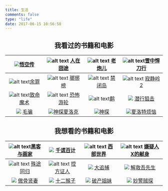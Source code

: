 ```yaml
---
title: 生活
comments: false
type: "life"
date: 2017-06-15 10:56:58
---
```


<div class="pr"></div>

## <center>我看过的书籍和电影</center>

| ![](https://img1.doubanio.com/view/movie_poster_cover/lpst/public/p2475060299.webp)[悟空传](https://movie.douban.com/subject/26035290/) | ![alt text](https://img1.doubanio.com/view/movie_poster_cover/lpst/public/p500548437.webp) [人在囧途](https://movie.douban.com/subject/4237879/) | ![alt text](https://img1.doubanio.com/view/movie_poster_cover/lpst/public/p2292976849.webp) [老炮儿](https://movie.douban.com/subject/24751756/) | ![alt text](https://img3.doubanio.com/lpic/s27142913.jpg)[雪中悍刀行](https://book.douban.com/subject/25714176/) |
| :--------------------------------------: | :--------------------------------------: | :--------------------------------------: | :--------------------------------------: |
| ![alt text](https://img3.doubanio.com/view/movie_poster_cover/lpst/public/p2367257940.webp )[余罪](https://movie.douban.com/subject/26802975/) | ![alt text](https://upload.wikimedia.org/wikipedia/zh/thumb/5/55/%E7%91%AF%E7%90%8A%E6%A6%9C.jpg/250px-%E7%91%AF%E7%90%8A%E6%A6%9C.jpg) [瑯琊榜](https://movie.douban.com/subject/25754848/) | ![alt text](https://img1.doubanio.com/view/movie_poster_cover/lpst/public/p1832875827.webp) [禁闭岛](https://movie.douban.com/subject/2334904/) | ![alt text](https://img3.doubanio.com/view/movie_poster_cover/lpst/public/p1729944511.webp) [寂静岭2](https://movie.douban.com/subject/2117898/) |
| ![alt text](https://img3.doubanio.com/view/movie_poster_cover/lpst/public/p480383375.webp)[致命魔术](https://movie.douban.com/subject/1780330/) | ![alt text](https://img3.doubanio.com/view/movie_poster_cover/lpst/public/p462470694.webp) [恐怖游轮](https://movie.douban.com/subject/3011051/) | ![alt text](https://img3.doubanio.com/view/movie_poster_cover/lpst/public/p2388018826.webp )[鹬](https://movie.douban.com/subject/26766869/) | ![](https://img1.doubanio.com/view/movie_poster_cover/lpst/public/p2209113677.webp) [潜行狙击](https://movie.douban.com/subject/5965670/) |
| ![](https://img1.doubanio.com/view/movie_poster_cover/lpst/public/p2265236307.webp) [毛骗](https://movie.douban.com/subject/26603847/) | ![](https://img3.doubanio.com/view/movie_poster_cover/lpst/public/p760534033.webp)[神探夏洛克](https://movie.douban.com/subject/3986493/) | ![](https://img1.doubanio.com/view/movie_poster_cover/lpst/public/p1349162079.webp)[神探](https://img1.doubanio.com/view/movie_poster_cover/lpst/public/p1349162079.webp) | ![](https://img3.doubanio.com/view/movie_poster_cover/lpst/public/p2264377763.webp)[夏洛特烦恼](https://movie.douban.com/subject/25964071/) |

## <center>我想看的书籍和电影</center>

| ![alt text](https://img3.doubanio.com/lpic/s4669554.jpg )[黑客与画家](https://book.douban.com/subject/6021440/) | ![](https://img1.doubanio.com/view/movie_poster_cover/lpst/public/p541283508.webp) [千谎百计](https://movie.douban.com/subject/3103678/) | ![alt text](https://img3.doubanio.com/view/movie_poster_cover/lpst/public/p2403347953.webp) [西部世界](https://movie.douban.com/subject/2338055/) | ![alt text](https://img1.doubanio.com/view/movie_poster_cover/lpst/public/p698531629.webp) [嫌疑人X的献身](https://movie.douban.com/subject/2369845/) |
| :--------------------------------------: | :--------------------------------------: | :--------------------------------------: | :--------------------------------------: |
| ![alt text](https://img3.doubanio.com/view/movie_poster_cover/lpst/public/p2170094410.webp) [殊途同归](https://movie.douban.com/subject/5313428/) | ![alt text](https://img3.doubanio.com/view/movie_poster_cover/lpst/public/p2405316571.webp) [控方证人](https://movie.douban.com/subject/26700633/) | ![](https://img3.doubanio.com/view/movie_poster_cover/lpst/public/p1457068305.webp) [大追捕](https://movie.douban.com/subject/6738735/) | ![](https://img3.doubanio.com/view/movie_poster_cover/lpst/public/p2267511583.webp) [解救吾先生](https://movie.douban.com/subject/25798448/) |
| ![](https://img1.doubanio.com/view/movie_poster_cover/lpst/public/p896190397.webp) [傲骨贤妻](https://movie.douban.com/subject/3754368/) | ![](https://img3.doubanio.com/view/movie_poster_cover/lpst/public/p627041570.webp) [十二猴子](https://movie.douban.com/subject/1298744/) | ![](https://img1.doubanio.com/view/movie_poster_cover/lpst/public/p1322194547.webp) [破产姐妹](https://movie.douban.com/subject/6395245/) | ![](https://img3.doubanio.com/view/movie_poster_cover/lpst/public/p550542403.webp) [妙警贼探](https://movie.douban.com/subject/3620686/) |

